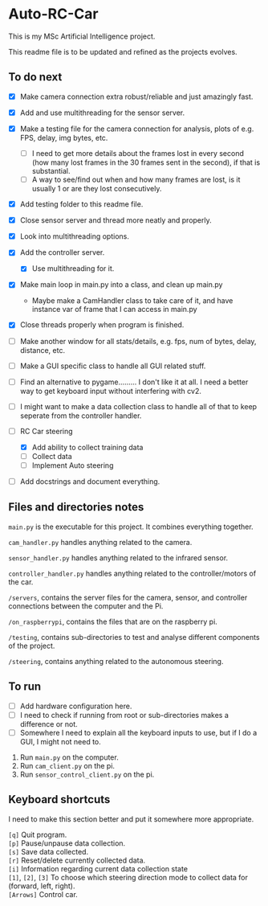 # Auto-RC-Car

This is my MSc Artificial Intelligence project.

This readme file is to be updated and refined as the projects evolves.


## To do next
- [x] Make camera connection extra robust/reliable and just amazingly fast.
- [x] Add and use multithreading for the sensor server.
- [x] Make a testing file for the camera connection for analysis, plots of e.g. FPS, delay, img bytes, etc.
    - [ ] I need to get more details about the frames lost in every second (how many lost frames in the 30 frames
    sent in the second), if that is substantial.
    - [ ] A way to see/find out when and how many frames are lost, is it usually 1 or are they lost consecutively.
- [x] Add testing folder to this readme file.
- [x] Close sensor server and thread more neatly and properly.
- [x] Look into multithreading options.
- [x] Add the controller server.
    - [x] Use multithreading for it.
- [x] Make main loop in main.py into a class, and clean up main.py
    - Maybe make a CamHandler class to take care of it, and have instance var of frame that I can access
    in main.py
- [x] Close threads properly when program is finished.
- [ ] Make another window for all stats/details, e.g. fps, num of bytes, delay, distance, etc.
- [ ] Make a GUI specific class to handle all GUI related stuff.
- [ ] Find an alternative to pygame......... I don't like it at all. I need a better way to get keyboard input without interfering with cv2.
- [ ] I might want to make a data collection class to handle all of that to keep seperate from the controller handler.
- [ ] RC Car steering
    - [x] Add ability to collect training data
    - [ ] Collect data 
    - [ ] Implement Auto steering
- [ ] Add docstrings and document everything.


## Files and directories notes
`main.py` is the executable for this project. It combines everything together.

`cam_handler.py` handles anything related to the camera.

`sensor_handler.py` handles anything related to the infrared sensor.

`controller_handler.py` handles anything related to the controller/motors of the car.


`/servers`, contains the server files for the camera, sensor, and controller connections between the computer and the Pi.

`/on_raspberrypi`, contains the files that are on the raspberry pi.

`/testing`, contains sub-directories to test and analyse different components of the project.

`/steering`, contains anything related to the autonomous steering.

## To run
- [ ] Add hardware configuration here.
- [ ] I need to check if running from root or sub-directories makes a difference or not.
- [ ] Somewhere I need to explain all the keyboard inputs to use, but if I do a GUI, I might not need to.

1. Run `main.py` on the computer.
1. Run `cam_client.py` on the pi.
1. Run `sensor_control_client.py` on the pi.

## Keyboard shortcuts

I need to make this section better and put it somewhere more appropriate.

`[q]` Quit program.<br />
`[p]` Pause/unpause data collection.<br />
`[s]` Save data collected.<br />
`[r]` Reset/delete currently collected data.<br />
`[i]` Information regarding current data collection state<br />
`[1]`, `[2]`, `[3]` To choose which steering direction mode to collect data for (forward, left, right).<br />
`[Arrows]` Control car.<br />

